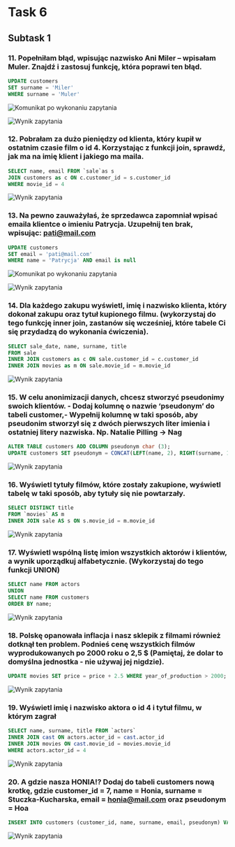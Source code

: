 # Task 6

## Subtask 1

### 11. Popełniłam błąd, wpisując nazwisko Ani Miler – wpisałam Muler. Znajdź i zastosuj funkcję, która poprawi ten błąd.

```sql
UPDATE customers
SET surname = 'Miler'
WHERE surname = 'Muler'
```

![Komunikat po wykonaniu zapytania](media/11.png)

![Wynik zapytania](media/11_1.png)

### 12. Pobrałam za dużo pieniędzy od klienta, który kupił w ostatnim czasie film o id 4. Korzystając z funkcji join, sprawdź, jak ma na imię klient i jakiego ma maila.

```sql
SELECT name, email FROM `sale`as s
JOIN customers as c ON c.customer_id = s.customer_id
WHERE movie_id = 4
```
![Wynik zapytania](media/12.png)

### 13. Na pewno zauważyłaś, że sprzedawca zapomniał wpisać emaila klientce o imieniu Patrycja. Uzupełnij ten brak, wpisując: pati@mail.com
```sql
UPDATE customers
SET email = 'pati@mail.com'
WHERE name = 'Patrycja' AND email is null
```

![Komunikat po wykonaniu zapytania](media/13.png)

![Wynik zapytania](media/13_1.png)

### 14. Dla każdego zakupu wyświetl, imię i nazwisko klienta, który dokonał zakupu oraz tytuł kupionego filmu. (wykorzystaj do tego funkcję inner join, zastanów się wcześniej, które tabele Ci się przydadzą do wykonania ćwiczenia).

```sql
SELECT sale_date, name, surname, title 
FROM sale 
INNER JOIN customers as c ON sale.customer_id = c.customer_id
INNER JOIN movies as m ON sale.movie_id = m.movie_id
```


![Wynik zapytania](media/14.png)

### 15. W celu anonimizacji danych, chcesz stworzyć pseudonimy swoich klientów. - Dodaj kolumnę o nazwie ‘pseudonym’ do tabeli customer,- Wypełnij kolumnę w taki sposób, aby pseudonim stworzył się z dwóch pierwszych liter imienia i ostatniej litery nazwiska. Np. Natalie Pilling → Nag

```sql
ALTER TABLE customers ADD COLUMN pseudonym char (3);
UPDATE customers SET pseudonym = CONCAT(LEFT(name, 2), RIGHT(surname, 1));
```

![Wynik zapytania](media/15.png)

### 16. Wyświetl tytuły filmów, które zostały zakupione, wyświetl tabelę w taki sposób, aby tytuły się nie powtarzały.

```sql
SELECT DISTINCT title
FROM `movies` AS m
INNER JOIN sale AS s ON s.movie_id = m.movie_id
```

![Wynik zapytania](media/16.png)

### 17. Wyświetl wspólną listę imion wszystkich aktorów i klientów, a wynik uporządkuj alfabetycznie. (Wykorzystaj do tego funkcji UNION)
```sql
SELECT name FROM actors
UNION
SELECT name FROM customers
ORDER BY name;
```

![Wynik zapytania](media/17.png)

### 18. Polskę opanowała inflacja i nasz sklepik z filmami również dotknął ten problem. Podnieś cenę wszystkich filmów wyprodukowanych po 2000 roku o 2,5 $ (Pamiętaj, że dolar to domyślna jednostka - nie używaj jej nigdzie).
```sql
UPDATE movies SET price = price + 2.5 WHERE year_of_production > 2000;
```

![Wynik zapytania](media/18.png)

### 19. Wyświetl imię i nazwisko aktora o id 4 i tytuł filmu, w którym zagrał

```sql
SELECT name, surname, title FROM `actors`
INNER JOIN cast ON actors.actor_id = cast.actor_id
INNER JOIN movies ON cast.movie_id = movies.movie_id
WHERE actors.actor_id = 4
```

![Wynik zapytania](media/19.png)

### 20. A gdzie nasza HONIA!? Dodaj do tabeli customers nową krotkę, gdzie customer_id = 7, name = Honia, surname = Stuczka-Kucharska, email = [honia@mail.com](mailto:honia@mail.com) oraz pseudonym = Hoa

```sql
INSERT INTO customers (customer_id, name, surname, email, pseudonym) VALUES (7, 'Honia', 'Stuczka-Kucharska', 'honia@mail.com', 'Hoa')
```

![Wynik zapytania](media/20.png)
